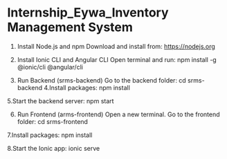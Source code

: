 
# Internship_Eywa_Inventory Management System
1. Install Node.js and npm
Download and install from: https://nodejs.org

2. Install Ionic CLI and Angular CLI
Open terminal and run:
npm install -g @ionic/cli @angular/cli

3. Run Backend (srms-backend)
Go to the backend folder:
cd srms-backend
4.Install packages:
npm install

5.Start the backend server:
npm start

6. Run Frontend (arms-frontend)
Open a new terminal.
Go to the frontend folder:
cd srms-frontend

7.Install packages:
npm install

8.Start the Ionic app:
ionic serve
